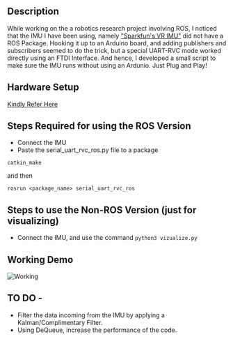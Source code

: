 ## Description 
While working on the a robotics research project involving ROS, I noticed that the IMU I have been using, namely ["Sparkfun's VR IMU"](https://www.sparkfun.com/products/14686) did not have a ROS Package. Hooking it up to an Arduino board, and adding publishers and subscribers seemed to do the trick, but a special UART-RVC mode worked directly using an FTDI Interface. And hence, I developed a small script to make sure the IMU runs without using an Ardunio.
Just Plug and Play!

## Hardware Setup
[Kindly Refer Here](https://github.com/choprahetarth/Sparkfun_VR_IMU_UART_ROS/blob/master/FTDI.jpg)

## Steps Required for using the ROS Version
- Connect the IMU
- Paste the serial_uart_rvc_ros.py file to a package
```
catkin_make 
```
and then 
```
rosrun <package_name> serial_uart_rvc_ros
```

## Steps to use the Non-ROS Version (just for visualizing)
- Connect the IMU, and use the command
```python3 vizualize.py```


## Working Demo
![Working](https://raw.githubusercontent.com/choprahetarth/Sparkfun_VR_IMU_UART_ROS/master/ezgif-3-f08b2f45a125.gif)

## TO DO -
- Filter the data incoming from the IMU by applying a Kalman/Complimentary Filter.
- Using DeQueue, increase the performance of the code.
